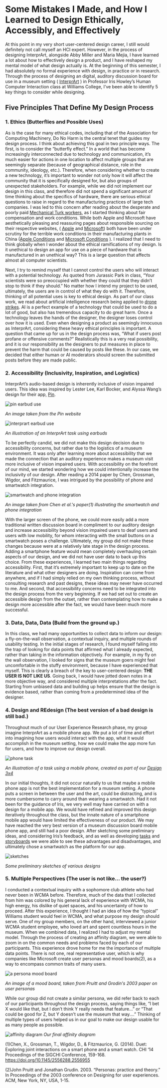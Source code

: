 # Some Mistakes I Made, and How I Learned to Design Ethically, Accessibly, and Effectively

At this point in my very short user-centered design career, I still would definitely not call myself an HCI expert. 
However, in the process of designing InterprArt, alongside Abby Miller and Maria Mejia, I have learned a lot about how to 
effectively design a product, and I have reshaped my mental model of what design actually is. At the beginning of this semester, I had absolutely no formal experience with design, in practice or in research. Through the process of designing an digital, auditory discussion board for use in a museum setting ( [InterprArt](https://mc-mejia.github.io/HCIGroupProject/) ) in Professor Iris Howley’s Human Computer Interaction class at Williams College, I’ve been able to identify 5 key things to consider while designing.

## Five Principles That Define My Design Process

### 1. Ethics (Butterflies and Possible Uses)

As is the case for many ethical codes, including that of the Association for Computing Machinery, Do No Harm is the central tenet that guides my design process. I think about achieving this goal in two principle ways. The first, is to consider the “butterfly effect.”  In a world that has become increasingly interconnected due to technology and communication, it’s much easier for actions in one location to affect multiple groups that are seemingly separate (because of geographical distance, role in the community, ideology, etc.). Therefore, when considering whether to create a new technology, it’s important to wonder not only how it will affect the community that it is specifically designed for, but also groups of unexpected stakeholders. For example, while we did not implement our design in this class, and therefore did not spend a significant amount of time thinking about the specifics of hardware, there are serious ethical questions to raise in regard to the manufacturing practices of large tech companies. I was led to this concern after reading about the desperate and poorly paid [Mechanical Turk workers](https://www.theatlantic.com/business/archive/2018/01/amazon-mechanical-turk/551192/), as I started thinking about fair compensation and work conditions. While both Apple and Microsoft have aesthetically pleasing and reassuring pages about responsible sourcing on their respective websites, ( [Apple](https://www.apple.com/supplier-responsibility/) and [Microsoft](https://www.microsoft.com/en-us/corporate-responsibility/responsible-sourcing)) both have been under scrutiny for the terrible work conditions in their manufacturing plants in China ([Apple Conditions](https://www.chicagotribune.com/bluesky/technology/ct-apple-china-workers-20180116-story.html) and [Microsoft Conditions](https://www.businessinsider.com/microsoft-slammed-over-child-labor-accusations-2010-4) ). I realized that I need to think globally when I wonder about the ethical ramifications of my design. Is it unethical to design an app for use on a piece of hardware that is manufactured in an unethical way? This is a large question that affects almost all computer scientists. 

Next, I try to remind myself that I cannot control the users who will interact with a potential technology. As quoted from Jurassic Park in class, “Your scientists were so preoccupied with whether they could that they didn’t stop to think if they should.” No matter how I intend my project to be used, ultimately, the users are in control of what they do with it. Therefore, thinking of all potential uses is key to ethical design. As part of our class work, we read about artificial intelligence research being applied to [drone strikes](https://glow.williams.edu/files/133121246/download?download_frd=1). AI is a perfect example of a technology that could be used to do a lot of good, but also has tremendous capacity to do great harm. Once a technology leaves the hands of the designer, the designer loses control over how it is used.
Even when designing a product as seemingly innocuous as InterprArt, considering these heavy ethical principles is important. A question that came up for us in the design process was, “What if users post profane or offensive comments?” Realistically this is a very real possibility, and it is our responsibility as the designers to put measures in place to prevent the harm that could be caused by posts like these. In our case, we decided that either human or AI moderators should screen the submitted posts before they are made public.

### 2. Accessibility (Inclusivity, Inspiration, and Logistics)

InterprArt’s audio-based design is inherently inclusive of vision impaired users. This idea was inspired by Lester Lee, Karl Bocker, and Alyssa Wang’s design for their app, [Pin](http://www.lester-lee.com/curious-places/). 

![pin earbud use](/img/karl_1.jpg)

*An image taken from the Pin website*

![interprart earbud use](/img/watch_task2.png) 

*An illustration of an InterprArt task using earbuds*

To be perfectly candid, we did not make this design decision due to accessibility concerns, but rather due to the logistics of a museum environment. It was only after learning more about accessibility that we made the connection that an auditory experience makes a museum visit more inclusive of vision impaired users. With accessibility on the forefront of our mind, we started wondering how we could intentionally increase the inclusivity of our design. After reading a 2014 paper by Chen, Grossman, Wigdor, and Fitzmaurice, I was intrigued by the possibility of phone and smartwatch integration. 

![smartwatch and phone integration](/img/integration.png)

*An image taken from Chen et al.'s paper(1) illustrating the smartwatch and phone integration*

With the larger screen of the phone, we could more easily add a more traditional written discussion board in compliment to our auditory design and increase accessibility beyond vision impaired users to deaf users and users with low mobility, for whom interacting with the small buttons on a smartwatch poses a challenge. Ultimately, my group did not make these changes because were at a relatively late stage in the design process. Adding a smartphone feature would mean completely overhauling certain aspects of our design, and we did not have user data to back up this choice. From these experiences, I learned two main things regarding accessibility. First, that it’s extremely important to keep up to date on the literature and what other designers are doing. Inspiration can come from anywhere, and if I had simply relied on my own thinking process, without consulting research and past designs, these ideas may never have occurred to me. And second, that accessibility concerns need to be integrated into the design process from the very beginning. If we had set out to create an accessible design from the outset, rather than contemplating how to make a design more accessible after the fact, we would have been much more successful.

### 3. Data, Data, Data (Build from the ground up.)

In this class, we had many opportunities to collect data to inform our design: a fly-on-the-wall observation, a contextual inquiry, and multiple rounds of usability testing. In the initial stages of research, I found myself falling into the trap of looking for data points that affirmed what I already expected, rather than taking in the information objectively. For example, in my fly on the wall observation, I looked for signs that the museum goers might feel uncomfortable in the stuffy environment, because I have experienced that myself. This is clearly a breach of the key to user-centered design: **THE USER IS NOT LIKE US**. Going back, I would have jotted down notes in a more objective way, and considered multiple interpretations after the fact. Starting from unbiased data and building up helps ensure that the design is evidence based, rather than coming from a predetermined idea of the designer.

### 4. Design and REdesign  (The best version of a bad design is still bad.)
	
Throughout much of our User Experience Research phase, my group imagine InterprArt as a mobile phone app. We put a lot of time and effort into imagining how users would interact with the app, what it would accomplish in the museum setting, how we could make the app more fun for users, and how to improve our design overall. 

![phone task](/img/phone_task2.png)

*An illustration of a task using a mobile phone, created as part of our [Design 3x4](http://mc-mejia.github.io/HCIGroupProject/Design3x4/)*

In our initial thoughts, it did not occur naturally to us that maybe a mobile phone app is not the best implementation for a museum setting. A phone puts a screen in between the user and the art, could be distracting, and is more cumbersome to carry around than wearing a smartwatch. Had it not been for the guidance of Iris, we very well may have carried on with a design for a mobile app. We would have refined and improved this design iteratively throughout the class, but the innate nature of a smartphone mobile app would have limited the effectiveness of our product. We may have reached the very best version of a museum discussion board mobile phone app, and still had a poor design. After sketching some preliminary ideas, and considering Iris’s feedback, and as well as developing [tasks](http://mc-mejia.github.io/HCIGroupProject/Design3x4/) and [storyboards](http://mc-mejia.github.io/HCIGroupProject/Design1x2/) we were able to see these advantages and disadvantages, and ultimately chose a smartwatch as the platform for our app.

![sketches](/img/GM_sketches.jpg)

*Some preliminary sketches of various designs*

### 5. Multiple Perspectives (The user is not like... the user?)

I conducted a contextual inquiry with a sophomore club athlete who had never been in WCMA before. Therefore, much of the data that I collected from him was colored by his general lack of experience with WCMA, his high energy, his dislike of quiet spaces, and his uncertainty of how to proceed. After this experience, I thought I had an idea of how the “typical” Williams student would feel in WCMA, and what purpose my design should serve. One of my group members, on the other  hand, interviewed a junior WCMA student employee, who loved art and spent countless hours in the museum. When we combined data, I realized I had to adjust my mental model. Through the process of creating an affinity diagram, we were able to zoom in on the common needs and problems faced by each of our participants. This experience drove home for me the importance of multiple data points. There is not one, real representative user, which is why companies like Microsoft create user personas and mood boards(2), as a way to encompass common traits of many users. 

![a persona mood board](moodboard.png)

*An image of a mood board, taken from Pruitt and Grodin's 2003 paper on user personas*

While our group did not create a similar persona, we did refer back to each of our participants throughout the design process, saying things like, “I bet X would like that, but I don’t think Y really needs that feature…” or “That could be good for Z, but Y doesn’t use the museum that way….”  Thinking of multiple types of users helped us in our goal to make our design usable for as many people as possible.

![affinity diagram](/img/affinity_design.jpg)
*Our final affinity diagram*


(1)Chen, X., Grossman, T., Wigdor, D.,  & Fitzmaurice, G. (2014). Duet: Exploring joint 
interactions on a smart phone and a smart watch. CHI ‘14 Proceedings of the SIGCHI 
Conference, 159-168. https://doi.org/10.1145/2556288.2556955

(2)John Pruitt and Jonathan Grudin. 2003. “Personas: practice and theory.” In Proceedings of the 2003 conference on Designing for user experiences. ACM, New York, NY, USA, 1-15.
